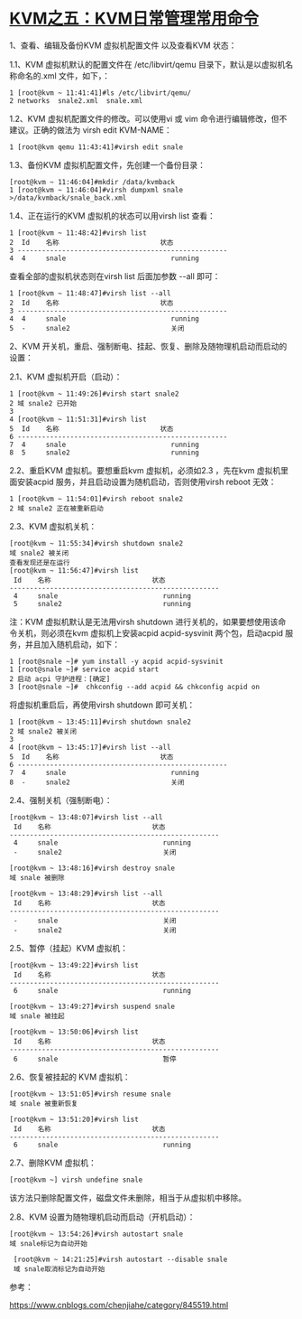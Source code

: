# [KVM之五：KVM日常管理常用命令](https://www.cnblogs.com/chenjiahe/p/5919426.html)

1、查看、编辑及备份KVM 虚拟机配置文件 以及查看KVM 状态：

1.1、KVM 虚拟机默认的配置文件在 /etc/libvirt/qemu 目录下，默认是以虚拟机名称命名的.xml 文件，如下，：

```
1 [root@kvm ~ 11:41:41]#ls /etc/libvirt/qemu/
2 networks  snale2.xml  snale.xml
```

1.2、KVM 虚拟机配置文件的修改。可以使用vi 或 vim 命令进行编辑修改，但不建议。正确的做法为 virsh edit KVM-NAME：

```
1 [root@kvm qemu 11:43:41]#virsh edit snale 
```

1.3、备份KVM 虚拟机配置文件，先创建一个备份目录：

```
[root@kvm ~ 11:46:04]#mkdir /data/kvmback
1 [root@kvm ~ 11:46:04]#virsh dumpxml snale >/data/kvmback/snale_back.xml
```

1.4、正在运行的KVM 虚拟机的状态可以用virsh list 查看：

```
1 [root@kvm ~ 11:48:42]#virsh list
2  Id    名称                         状态
3 ----------------------------------------------------
4  4     snale                          running
```

查看全部的虚拟机状态则在virsh list 后面加参数 --all 即可：

```
1 [root@kvm ~ 11:48:47]#virsh list --all
2  Id    名称                         状态
3 ----------------------------------------------------
4  4     snale                          running
5  -     snale2                         关闭
```

2、KVM 开关机，重启、强制断电、挂起、恢复、删除及随物理机启动而启动的设置：

2.1、KVM 虚拟机开启（启动）：

```
1 [root@kvm ~ 11:49:26]#virsh start snale2
2 域 snale2 已开始
3 
4 [root@kvm ~ 11:51:31]#virsh list
5  Id    名称                         状态
6 ----------------------------------------------------
7  4     snale                          running
8  5     snale2                         running
```

2.2、重启KVM 虚拟机。要想重启kvm 虚拟机，必须如2.3 ，先在kvm 虚拟机里面安装acpid 服务，并且启动设置为随机启动，否则使用virsh reboot 无效：

```
1 [root@kvm ~ 11:54:01]#virsh reboot snale2
2 域 snale2 正在被重新启动
```

2.3、KVM 虚拟机关机：

```
[root@kvm ~ 11:55:34]#virsh shutdown snale2
域 snale2 被关闭
查看发现还是在运行
[root@kvm ~ 11:56:47]#virsh list
 Id    名称                         状态
----------------------------------------------------
 4     snale                          running
 5     snale2                         running
```

注：KVM 虚拟机默认是无法用virsh shutdown 进行关机的，如果要想使用该命令关机，则必须在kvm 虚拟机上安装acpid acpid-sysvinit 两个包，启动acpid 服务，并且加入随机启动，如下：

```
1 [root@snale ~]# yum install -y acpid acpid-sysvinit
1 [root@snale ~]# service acpid start
2 启动 acpi 守护进程：[确定]
3 [root@snale ~]#  chkconfig --add acpid && chkconfig acpid on
```

将虚拟机重启后，再使用virsh shutdown 即可关机：

```
1 [root@kvm ~ 13:45:11]#virsh shutdown snale2
2 域 snale2 被关闭
3 
4 [root@kvm ~ 13:45:17]#virsh list --all
5  Id    名称                         状态
6 ----------------------------------------------------
7  4     snale                          running
8  -     snale2                         关闭
```

2.4、强制关机（强制断电）：

```
[root@kvm ~ 13:48:07]#virsh list --all
 Id    名称                         状态
----------------------------------------------------
 4     snale                          running
 -     snale2                         关闭

[root@kvm ~ 13:48:16]#virsh destroy snale
域 snale 被删除

[root@kvm ~ 13:48:29]#virsh list --all
 Id    名称                         状态
----------------------------------------------------
 -     snale                          关闭
 -     snale2                         关闭
```

2.5、暂停（挂起）KVM 虚拟机：

```
[root@kvm ~ 13:49:22]#virsh list
 Id    名称                         状态
----------------------------------------------------
 6     snale                          running

[root@kvm ~ 13:49:27]#virsh suspend snale
域 snale 被挂起

[root@kvm ~ 13:50:06]#virsh list
 Id    名称                         状态
----------------------------------------------------
 6     snale                          暂停
```

2.6、恢复被挂起的 KVM 虚拟机：

```
[root@kvm ~ 13:51:05]#virsh resume snale
域 snale 被重新恢复

[root@kvm ~ 13:51:20]#virsh list
 Id    名称                         状态
----------------------------------------------------
 6     snale                          running
```

2.7、删除KVM 虚拟机：

```
[root@kvm ~] virsh undefine snale
```

该方法只删除配置文件，磁盘文件未删除，相当于从虚拟机中移除。

2.8、KVM 设置为随物理机启动而启动（开机启动）：

```
[root@kvm ~ 13:54:26]#virsh autostart snale
域 snale标记为自动开始

 [root@kvm ~ 14:21:25]#virsh autostart --disable snale
 域 snale取消标记为自动开始
```

参考：

https://www.cnblogs.com/chenjiahe/category/845519.html
